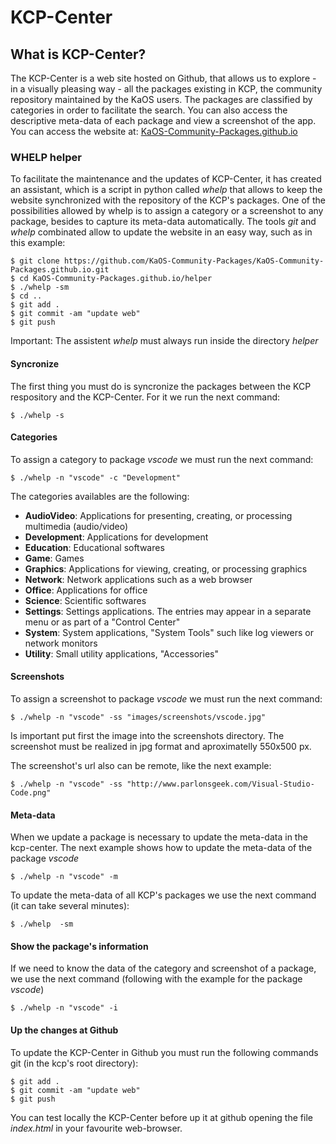 # KCP-Center

## What is KCP-Center?

The KCP-Center is a web site hosted on Github, that allows us to explore - in a visually pleasing way - all the packages existing in KCP, the community repository maintained by the KaOS users. The packages are classified by categories in order to facilitate the search. You can also access the descriptive meta-data of each package and view a screenshot of the app. You can access the website at: [KaOS-Community-Packages.github.io](http://KaOS-Community-Packages.github.io)


### WHELP helper
To facilitate the maintenance and the updates of KCP-Center, it has created an assistant, which is a script in python called *whelp* that allows to keep the website synchronized with the repository of the KCP's packages. One of the possibilities allowed by whelp is to assign a category or a screenshot to any package, besides to capture its meta-data automatically. The tools *git* and *whelp* combinated allow to update the website in an easy way, such as in this example:

```
$ git clone https://github.com/KaOS-Community-Packages/KaOS-Community-Packages.github.io.git
$ cd KaOS-Community-Packages.github.io/helper
$ ./whelp -sm
$ cd ..
$ git add .
$ git commit -am "update web"
$ git push
```
Important: The assistent *whelp* must always run inside the directory *helper*


#### Syncronize
The first thing you must do is syncronize the packages between the KCP respository and the KCP-Center. For it we run the next command:

```
$ ./whelp -s
```

#### Categories
To assign a category to  package *vscode* we must run the next command:

```
$ ./whelp -n "vscode" -c "Development"
```

The categories availables are the following:

- **AudioVideo**:	Applications for presenting, creating, or processing multimedia (audio/video)
- **Development**:	Applications for development
- **Education**:	Educational softwares
- **Game**:	Games
- **Graphics**:	Applications for viewing, creating, or processing graphics
- **Network**:	Network applications such as a web browser
- **Office**:	Applications for office
- **Science**:	Scientific softwares
- **Settings**:	Settings applications. The entries may appear in a separate menu or as part of a "Control Center"
- **System**:	System applications, "System Tools" such like log viewers or network monitors
- **Utility**:	Small utility applications, "Accessories"


#### Screenshots
To assign a screenshot to package *vscode* we must run the next command:

```
$ ./whelp -n "vscode" -ss "images/screenshots/vscode.jpg"
```
Is important put first the image into the screenshots directory. The screenshot must be realized in jpg format and aproximatelly 550x500 px.

The screenshot's url also can be remote, like the next example:

```
$ ./whelp -n "vscode" -ss "http://www.parlonsgeek.com/Visual-Studio-Code.png"
```

#### Meta-data
When we update a package is necessary to update the meta-data in the kcp-center. The next example shows how to update the meta-data of the package *vscode*

```
$ ./whelp -n "vscode" -m
```

To update the meta-data of all KCP's packages we use the next command (it can take several minutes):

```
$ ./whelp  -sm
```

#### Show the package's information
If we need to know the data of the category and screenshot of a package, we use the next command (following with the example for the package *vscode*)

```
$ ./whelp -n "vscode" -i
```

#### Up the changes at Github
To update the KCP-Center in Github you must run the following commands git (in the kcp's root directory):

```
$ git add .
$ git commit -am "update web"
$ git push
```

You can test locally the KCP-Center before up it at github opening the file *index.html* in your favourite web-browser.



